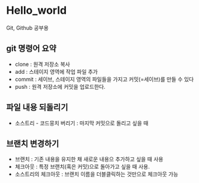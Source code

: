 # Hello_world
Git, Github 공부용


## git 명령어 요약
- clone : 원격 저장소 복사
- add : 스테이지 영역에 작업 파일 추가
- commit : 세이브, 스테이지 영역의 파일들을 가지고 커밋(=세이브)를 만들 수 있다
- push : 원격 저장소에 커밋을 업로드한다.

## 파일 내용 되돌리기
- 소스트리 - 코드뭉치 버리기  : 마지막 커밋으로 돌리고 싶을 때

## 브랜치 변경하기
- 브랜치 : 기존 내용을 유지한 채 새로운 내용으 추가하고 싶을 때 사용
- 체크아웃 : 특정 브랜치(혹은 커밋)으로 돌아가고 싶을 때 사용.
- 소스트리의 체크아웃 : 브랜치 이름을 더블클릭하는 것만으로 체크아웃 가능

